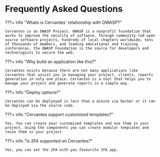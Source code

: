 # Frequently Asked Questions

???+ info "Whats is Cervantes' relationship with OWASP?"

    Cervantes is an OWASP Project. OWASP is a nonprofit foundation that works to improve the security of software. Through community-led open source software projects, hundreds of local chapters worldwide, tens of thousands of members, and leading educational and training conferences, the OWASP Foundation is the source for developers and technologists to secure the web.

???+ info "Why build an application like this?"

    Cervantes exists because there are not many applications like Cervantes that assist you in managing your project, clients, reports generation in only one place. Cervantes is a tool that helps you to manage your project and generate reports in a simple way.


???+ info "Deploy options?"

    Cervantes can be deplyoyed in less than a minute via Docker or it can be deployed via the source code.


???+ info "Cervantes support customized templates?"

    Yes. You can create your customized templates and use them in your project. Using the components you can create modular templates and reuse them in your project.


???+ info "Is 2FA supported on Cervantes?"

    Yes, you can set the 2FA with you favourite 2FA app. 
